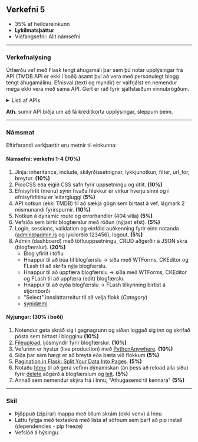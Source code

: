 ## Verkefni 5 
- 35% af heildareinkunn
- **Lykilmatsþáttur**
- Viðfangsefni: Allt námsefni 

---

### Verkefnalýsing

Útfærðu vef með Flask tengt áhugamáli þar sem þú notar upplýsingar frá API (TMDB API er ekki í boði) ásamt því að vera með persónulegt blogg tengt áhugamálinu. Efnisval (texti og myndir) er valfrjálst en nemendur mega ekki vera með sama API. Gert er ráð fyrir sjálfstæðum vinnubrögðum. 
<details>
<summary>Listi af APIs </summary>
  
<!-- There’s an amazing amount of data available on the Web. Many web services, like YouTube and GitHub, make their data accessible to third-party applications through an API. Here are some examples of available APIs: -->
- [Public APIs](https://github.com/public-apis/public-apis)  
- [List of free apis](https://mixedanalytics.com/blog/list-actually-free-open-no-auth-needed-apis/)
- [free for dev - apis](https://github.com/ripienaar/free-for-dev#apis-data-and-ml)

</details>

**Ath.** sumir API biðja um að fá kreditkorta upplýsingar, sleppum þeim.

---

### Námsmat 
Eftirfarandi verkþættir eru metnir til einkunna: <br>

#### Námsefni: verkefni 1-4 (70%)

1. Jinja: inheritance, include, skilyrðissetnignar, lykkjunotkun, filter, url_for, breytur. **(10%)**
1. PicoCSS eða eigið CSS safn fyrir uppsetningu og útlit. **(10%)**
1. Efnisyfirlit (menu) sýnir hvaða hlekkur er virkur hverju sinni og í efnisyfirlitinu er leitargluggi **(5%)**
1. API notkun (ekki TMDB) til að sækja gögn sem birtast á vef, lágmark 2 mismunandi fyrirspurnir. **(10%)**
1. Notkun á dynamic route og errorhandler (404 villa) **(5%)**
1. Vefsíða sem birtir blogfærslur með röðun (nýjast efst). **(5%)**
1. Login, sessions, validation og einföld auðkenning fyrir einn notanda (admin@admin.is og lykilorðið 123456), logout. **(5%)**
1. Admin (dashboard) með töfluuppsetningu, CRUD aðgerðir á JSON skrá (blogfærslur). **(20%)**
   * Blog yfirlit í töflu
   * Hnappur til að búa til blogfærslu -> síða með WTForms, CKEditor og FLash til að skrifa nýja blogfærslu.
   * Hnappur til að uppfæra blogfærslu -> síða með WTForms, CKEditor og FLash til að uppfæra (edit) blogfærslu.
   * Hnappur til að eyða blogfærslu -> FLash tilkynning birtist á stjórnborði
   * "Select" innsláttarreitur til að velja flokk (_Category_)
   * [sýnidæmi](https://blog-admin-ui.netlify.app/). 

#### Nýjungar: (30% í boði)

1. Notendur geta skráð sig í gagnagrunn og síðan loggað sig inn og skrifað pósta sem birtast í blogginu **(10%)** 
1. [Fileupload](https://flask.palletsprojects.com/en/2.3.x/patterns/fileuploads/), ljósmyndir fyrir blogfærslur. **(10%)**
1. Vefurinn er hýstur (live production) með [PythonAnywhere](https://www.pythonanywhere.com/). **(10%)**
1. Síða þar sem hægt er að breyta eða bæta við flokkum **(5%)**
1. [Pagination in Flask: Split Your Data Into Pages](https://www.youtube.com/watch?v=U18hO1ngZEQ).  **(5%)**
1. Notaðu [htmx](https://htmx.org/docs/) til að gera vefinn dýnamískan (án þess að reload alla síðu) fyrir [delete](https://youtu.be/O2Xd6DmcB9g?t=1996) aðgerð á blogfærslum og [leit](https://www.youtube.com/watch?v=PWEl1ysbPAY). **(5%)**
1. Annað sem nemendur skýra frá í Innu, "Athugasemd til kennara" **(5%)**

---

### Skil
- Þjöppuð (zip/rar) mappa með öllum skrám (ekki venv) á Innu
- Láttu fylgja með textaskrá með lista af söfnum sem þarf að pip install (dependencies - pip freeze)
- Vefslóð á hýsingu.